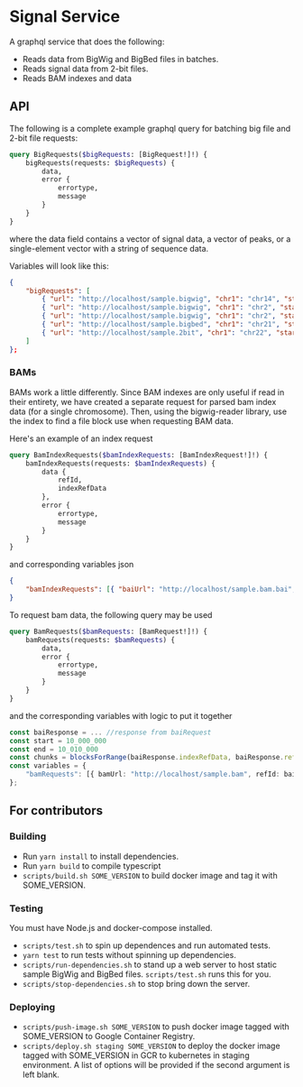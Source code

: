 # Signal Service
A graphql service that does the following:
* Reads data from BigWig and BigBed files in batches.
* Reads signal data from 2-bit files.
* Reads BAM indexes and data

## API
The following is a complete example graphql query for batching big file and 2-bit file requests:
```graphql
query BigRequests($bigRequests: [BigRequest!]!) {
    bigRequests(requests: $bigRequests) {
        data,
        error {
    	    errortype,
	        message
	    }
    }
}
```
where the data field contains a vector of signal data, a vector of peaks, or a single-element vector with a string of sequence data.

Variables will look like this:
```json
{
    "bigRequests": [
        { "url": "http://localhost/sample.bigwig", "chr1": "chr14", "start": 19485000, "end": 20000100 },
        { "url": "http://localhost/sample.bigwig", "chr1": "chr2", "start": 0, "chr2": "chr6", "end": 1000, "zoomLevel": 100 },
        { "url": "http://localhost/sample.bigwig", "chr1": "chr2", "start": 0, "end": 1000000, "zoomLevel": 1000, "onePerPixel": true },
        { "url": "http://localhost/sample.bigbed", "chr1": "chr21", "start": 10000000, "chr2": "chr21", "end": 20000000 },
	    { "url": "http://localhost/sample.2bit", "chr1": "chr22", "start": 1000000, "end": 1001000 }
    ]
};
```

### BAMs
BAMs work a little differently. Since BAM indexes are only useful if read in their entirety, we have created a separate request for
parsed bam index data (for a single chromosome). Then, using the bigwig-reader library, use the index to find a file block use when 
requesting BAM data.

Here's an example of an index request

```graphql
query BamIndexRequests($bamIndexRequests: [BamIndexRequest!]!) {
    bamIndexRequests(requests: $bamIndexRequests) {
        data {
            refId,
            indexRefData
        },
        error {
            errortype,
            message
        }
    }
}
```

and corresponding variables json

```json
{
    "bamIndexRequests": [{ "baiUrl": "http://localhost/sample.bam.bai", "bamUrl": "http://localhost/sample.bam", "chr": "chr22" }]
}
```

To request bam data, the following query may be used

```graphql
query BamRequests($bamRequests: [BamRequest!]!) {
    bamRequests(requests: $bamRequests) {
        data,
        error {
            errortype,
            message
        }
    }
}
```

and the corresponding variables with logic to put it together

```typescript
const baiResponse = ... //response from baiRequest
const start = 10_000_000
const end = 10_010_000
const chunks = blocksForRange(baiResponse.indexRefData, baiResponse.refId, start, end); // function from bigwig-reader
const variables = {
    "bamRequests": [{ bamUrl: "http://localhost/sample.bam", refId: baiResponse.refId, chr: "chr22", start, end, chunks }]
};
```

## For contributors

### Building
* Run `yarn install` to install dependencies.
* Run `yarn build` to compile typescript
* `scripts/build.sh SOME_VERSION` to build docker image and tag it with SOME_VERSION.

### Testing
You must have Node.js and docker-compose installed. 
* `scripts/test.sh` to spin up dependences and run automated tests.
* `yarn test` to run tests without spinning up dependencies.
* `scripts/run-dependencies.sh` to stand up a web server to host static sample BigWig and BigBed files. `scripts/test.sh` runs this for you.
* `scripts/stop-dependencies.sh` to stop bring down the server.

### Deploying
* `scripts/push-image.sh SOME_VERSION` to push docker image tagged with SOME_VERSION to Google Container Registry.
* `scripts/deploy.sh staging SOME_VERSION` to deploy the docker image tagged with SOME_VERSION in GCR to kubernetes in staging environment. 
A list of options will be provided if the second argument is left blank.
